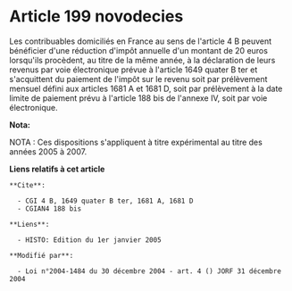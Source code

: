 # Article 199 novodecies

Les contribuables domiciliés en France au sens de l'article 4 B peuvent bénéficier d'une réduction d'impôt annuelle d'un
montant de 20 euros lorsqu'ils procèdent, au titre de la même année, à la déclaration de leurs revenus par voie électronique
prévue à l'article 1649 quater B ter et s'acquittent du paiement de l'impôt sur le revenu soit par prélèvement mensuel défini
aux articles 1681 A et 1681 D, soit par prélèvement à la date limite de paiement prévu à l'article 188 bis de l'annexe IV,
soit par voie électronique.

**Nota:**

NOTA : Ces dispositions s'appliquent à titre expérimental au titre des années 2005 à 2007.

**Liens relatifs à cet article**

	**Cite**:

	  - CGI 4 B, 1649 quater B ter, 1681 A, 1681 D
	  - CGIAN4 188 bis

	**Liens**:

	  - HISTO: Edition du 1er janvier 2005

	**Modifié par**:

	  - Loi n°2004-1484 du 30 décembre 2004 - art. 4 () JORF 31 décembre 2004
